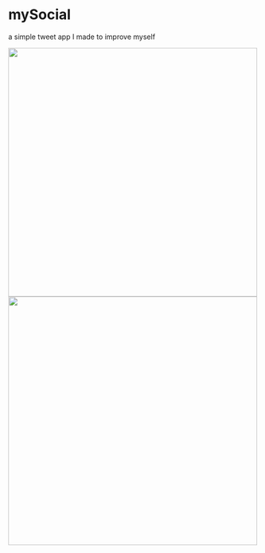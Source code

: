 # mySocial
a simple tweet app I made to improve myself

<img src="https://i.hizliresim.com/ffnf9hq.png" width="500">
<img src="https://i.hizliresim.com/2vssyun.png" width="500">


